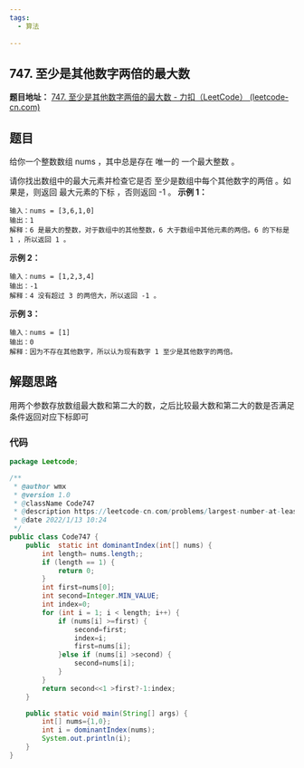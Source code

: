 ```yaml
---
tags:
  - 算法
  
---
```


##  747. 至少是其他数字两倍的最大数

**题目地址：** [747. 至少是其他数字两倍的最大数 - 力扣（LeetCode） (leetcode-cn.com)](https://leetcode-cn.com/problems/largest-number-at-least-twice-of-others/)

## 题目
 给你一个整数数组 nums ，其中总是存在 唯一的 一个最大整数 。

请你找出数组中的最大元素并检查它是否 至少是数组中每个其他数字的两倍 。如果是，则返回 最大元素的下标 ，否则返回 -1 。
**示例 1：**

```
输入：nums = [3,6,1,0]
输出：1
解释：6 是最大的整数，对于数组中的其他整数，6 大于数组中其他元素的两倍。6 的下标是 1 ，所以返回 1 。
```

**示例 2：**

```
输入：nums = [1,2,3,4]
输出：-1
解释：4 没有超过 3 的两倍大，所以返回 -1 。
```

**示例 3：**

```
输入：nums = [1]
输出：0
解释：因为不存在其他数字，所以认为现有数字 1 至少是其他数字的两倍。
```



## 解题思路

用两个参数存放数组最大数和第二大的数，之后比较最大数和第二大的数是否满足条件返回对应下标即可

### 代码

```java
package Leetcode;

/**
 * @author wmx
 * @version 1.0
 * @className Code747
 * @description https://leetcode-cn.com/problems/largest-number-at-least-twice-of-others/
 * @date 2022/1/13 10:24
 */
public class Code747 {
    public  static int dominantIndex(int[] nums) {
        int length= nums.length;;
        if (length == 1) {
            return 0;
        }
        int first=nums[0];
        int second=Integer.MIN_VALUE;
        int index=0;
        for (int i = 1; i < length; i++) {
            if (nums[i] >=first) {
                second=first;
                index=i;
                first=nums[i];
            }else if (nums[i] >second) {
                second=nums[i];
            }
        }
        return second<<1 >first?-1:index;
    }

    public static void main(String[] args) {
        int[] nums={1,0};
        int i = dominantIndex(nums);
        System.out.println(i);
    }
}

```

